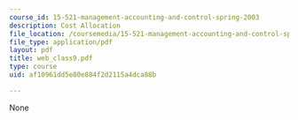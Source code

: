 ```yaml
---
course_id: 15-521-management-accounting-and-control-spring-2003
description: Cost Allocation
file_location: /coursemedia/15-521-management-accounting-and-control-spring-2003/af10961dd5e80e884f2d2115a4dca88b_web_class9.pdf
file_type: application/pdf
layout: pdf
title: web_class9.pdf
type: course
uid: af10961dd5e80e884f2d2115a4dca88b

---
```

None
